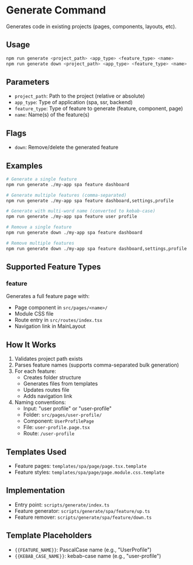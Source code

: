 # Generate Command

Generates code in existing projects (pages, components, layouts, etc).

## Usage

```bash
npm run generate <project_path> <app_type> <feature_type> <name>
npm run generate down <project_path> <app_type> <feature_type> <name>
```

## Parameters

- `project_path`: Path to the project (relative or absolute)
- `app_type`: Type of application (spa, ssr, backend)
- `feature_type`: Type of feature to generate (feature, component, page)
- `name`: Name(s) of the feature(s)

## Flags

- `down`: Remove/delete the generated feature

## Examples

```bash
# Generate a single feature
npm run generate ./my-app spa feature dashboard

# Generate multiple features (comma-separated)
npm run generate ./my-app spa feature dashboard,settings,profile

# Generate with multi-word name (converted to kebab-case)
npm run generate ./my-app spa feature user profile

# Remove a single feature
npm run generate down ./my-app spa feature dashboard

# Remove multiple features
npm run generate down ./my-app spa feature dashboard,settings,profile
```

## Supported Feature Types

### feature
Generates a full feature page with:
- Page component in `src/pages/<name>/`
- Module CSS file
- Route entry in `src/routes/index.tsx`
- Navigation link in MainLayout

## How It Works

1. Validates project path exists
2. Parses feature names (supports comma-separated bulk generation)
3. For each feature:
   - Creates folder structure
   - Generates files from templates
   - Updates routes file
   - Adds navigation link
4. Naming conventions:
   - Input: "user profile" or "user-profile"
   - Folder: `src/pages/user-profile/`
   - Component: `UserProfilePage`
   - File: `user-profile.page.tsx`
   - Route: `/user-profile`

## Templates Used

- Feature pages: `templates/spa/page/page.tsx.template`
- Feature styles: `templates/spa/page/page.module.css.template`

## Implementation

- Entry point: `scripts/generate/index.ts`
- Feature generator: `scripts/generate/spa/feature/up.ts`
- Feature remover: `scripts/generate/spa/feature/down.ts`

## Template Placeholders

- `{{FEATURE_NAME}}`: PascalCase name (e.g., "UserProfile")
- `{{KEBAB_CASE_NAME}}`: kebab-case name (e.g., "user-profile")
